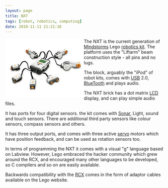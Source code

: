```yaml
---
layout: page
title: NXT
tags: [robot, robotics, computing]
date: 2010-11-11 21:21:16
---
```

<div style=" float: left;"><img alt="Lego NXT" class="img-responsive" src="/galleries/gallery-6-orions-images/359-mindstormsnxt.jpg"/> </div>The NXT is the current generation of <a href="/wiki/mindstorms.html" title="A Robotic construction toy system from Lego">Mindstorms</a> Lego <a href="/wiki/robot_kits.html" title="Robot Kits">robotics kit</a>.
The platform uses the "Liftarm" beam construction style - all pins and no lugs.

The block, arguably the "iPod" of robot kits, comes with [USB](/wiki/usb.html "Universal Serial Bus") 2.0, [BlueTooth](/wiki/bluetooth.html "Bluetooth") and plays audio.

The NXT brick has a dot matrix [LCD](/wiki/lcd.html "Liquid Crystal Display") display, and can play simple audio files.

It has ports for four digital sensors. the kit comes with [Sonar](/wiki/sonar.html "The use of sound as a sense medium"), Light, sound and touch sensors. There are additional third party sensors like colour sensors, compass sensors and others.

It has three output ports, and comes with three active [servo](/wiki/servo.html "Servo Motor") motors which have position feedback, and can be used as rotation sensors too.

In terms of programming the NXT it comes with a visual "g" language based on Labview. However, Lego embraced the hacker community which grew around the RCX, and encouraged many other languages to be developed, so C compilers and so on are easily available.

Backwards compatibility with the [RCX](/wiki/rcx.html "The Lego Robot Command Explorer") comes in the form of adaptor cables available on the Lego website.
